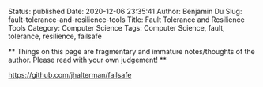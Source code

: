 Status: published
Date: 2020-12-06 23:35:41
Author: Benjamin Du
Slug: fault-tolerance-and-resilience-tools
Title: Fault Tolerance and Resilience Tools
Category: Computer Science
Tags: Computer Science, fault, tolerance, resilience, failsafe

**
Things on this page are fragmentary and immature notes/thoughts of the author.
Please read with your own judgement!
**

https://github.com/jhalterman/failsafe

